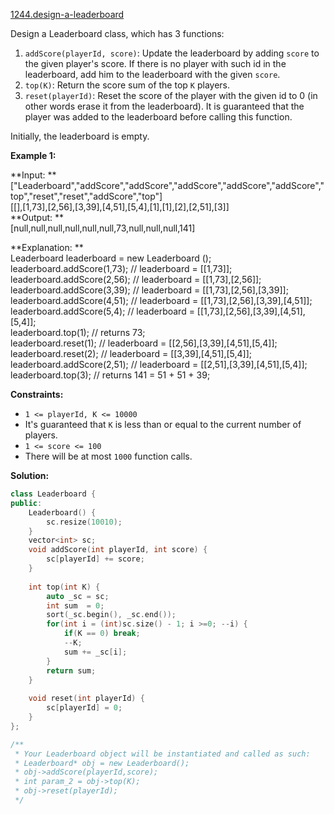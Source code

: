 [1244.design-a-leaderboard](https://leetcode.com/problems/design-a-leaderboard/)  

Design a Leaderboard class, which has 3 functions:

1.  `addScore(playerId, score)`: Update the leaderboard by adding `score` to the given player's score. If there is no player with such id in the leaderboard, add him to the leaderboard with the given `score`.
2.  `top(K)`: Return the score sum of the top `K` players.
3.  `reset(playerId)`: Reset the score of the player with the given id to 0 (in other words erase it from the leaderboard). It is guaranteed that the player was added to the leaderboard before calling this function.

Initially, the leaderboard is empty.

**Example 1:**

  
**Input: **  
\["Leaderboard","addScore","addScore","addScore","addScore","addScore","top","reset","reset","addScore","top"\]  
\[\[\],\[1,73\],\[2,56\],\[3,39\],\[4,51\],\[5,4\],\[1\],\[1\],\[2\],\[2,51\],\[3\]\]  
**Output: **  
\[null,null,null,null,null,null,73,null,null,null,141\]  
  
**Explanation: **  
Leaderboard leaderboard = new Leaderboard ();  
leaderboard.addScore(1,73);   // leaderboard = \[\[1,73\]\];  
leaderboard.addScore(2,56);   // leaderboard = \[\[1,73\],\[2,56\]\];  
leaderboard.addScore(3,39);   // leaderboard = \[\[1,73\],\[2,56\],\[3,39\]\];  
leaderboard.addScore(4,51);   // leaderboard = \[\[1,73\],\[2,56\],\[3,39\],\[4,51\]\];  
leaderboard.addScore(5,4);    // leaderboard = \[\[1,73\],\[2,56\],\[3,39\],\[4,51\],\[5,4\]\];  
leaderboard.top(1);           // returns 73;  
leaderboard.reset(1);         // leaderboard = \[\[2,56\],\[3,39\],\[4,51\],\[5,4\]\];  
leaderboard.reset(2);         // leaderboard = \[\[3,39\],\[4,51\],\[5,4\]\];  
leaderboard.addScore(2,51);   // leaderboard = \[\[2,51\],\[3,39\],\[4,51\],\[5,4\]\];  
leaderboard.top(3);           // returns 141 = 51 + 51 + 39;  

**Constraints:**

*   `1 <= playerId, K <= 10000`
*   It's guaranteed that `K` is less than or equal to the current number of players.
*   `1 <= score <= 100`
*   There will be at most `1000` function calls.  



**Solution:**  

```cpp
class Leaderboard {
public:
    Leaderboard() {
        sc.resize(10010);
    }
    vector<int> sc;
    void addScore(int playerId, int score) {
        sc[playerId] += score;
    }
    
    int top(int K) {
        auto _sc = sc;
        int sum  = 0;
        sort(_sc.begin(), _sc.end());
        for(int i = (int)sc.size() - 1; i >=0; --i) {
            if(K == 0) break;
            --K;
            sum += _sc[i];
        }
        return sum;
    }
    
    void reset(int playerId) {
        sc[playerId] = 0;
    }
};

/**
 * Your Leaderboard object will be instantiated and called as such:
 * Leaderboard* obj = new Leaderboard();
 * obj->addScore(playerId,score);
 * int param_2 = obj->top(K);
 * obj->reset(playerId);
 */
```
      
